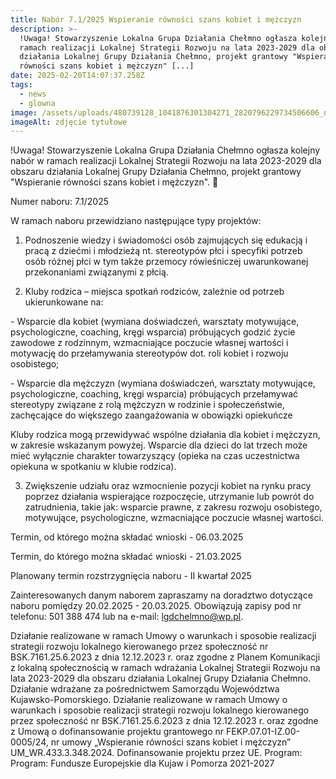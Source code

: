 ```yaml
---
title: Nabór 7.1/2025 Wspieranie równości szans kobiet i mężczyzn
description: >-
  !Uwaga! Stowarzyszenie Lokalna Grupa Działania Chełmno ogłasza kolejny nabór w
  ramach realizacji Lokalnej Strategii Rozwoju na lata 2023-2029 dla obszaru
  działania Lokalnej Grupy Działania Chełmno, projekt grantowy "Wspieranie
  równości szans kobiet i mężczyzn" [...]
date: 2025-02-20T14:07:37.258Z
tags:
  - news
  - glowna
image: /assets/uploads/480739128_1041876301304271_2820796229734506606_n.jpg
imageAlt: zdjęcie tytułowe
---
```

!Uwaga! Stowarzyszenie Lokalna Grupa Działania Chełmno ogłasza kolejny nabór w ramach realizacji Lokalnej Strategii Rozwoju na lata 2023-2029 dla obszaru działania Lokalnej Grupy Działania Chełmno, projekt grantowy "Wspieranie równości szans kobiet i mężczyzn". 🙂

Numer naboru: 7.1/2025

W ramach naboru przewidziano następujące typy projektów:

1) Podnoszenie wiedzy i świadomości osób zajmujących się edukacją i pracą z dziećmi i młodzieżą nt. stereotypów płci i specyfiki potrzeb osób różnej płci w tym także przemocy rówieśniczej uwarunkowanej przekonaniami związanymi z płcią.

2) Kluby rodzica – miejsca spotkań rodziców, zależnie od potrzeb ukierunkowane na:

\- Wsparcie dla kobiet (wymiana doświadczeń, warsztaty motywujące, psychologiczne, coaching, kręgi wsparcia) próbujących godzić życie zawodowe z rodzinnym, wzmacniające poczucie własnej wartości i motywację do przełamywania stereotypów dot. roli kobiet i rozwoju osobistego;

\- Wsparcie dla mężczyzn (wymiana doświadczeń, warsztaty motywujące, psychologiczne, coaching, kręgi wsparcia) próbujących przełamywać stereotypy związane z rolą mężczyzn w rodzinie i społeczeństwie, zachęcające do większego zaangażowania w obowiązki opiekuńcze

Kluby rodzica mogą przewidywać wspólne działania dla kobiet i mężczyzn, w zakresie wskazanym powyżej. Wsparcie dla dzieci do lat trzech może mieć wyłącznie charakter towarzyszący (opieka na czas uczestnictwa opiekuna w spotkaniu w klubie rodzica).

3) Zwiększenie udziału oraz wzmocnienie pozycji kobiet na rynku pracy poprzez działania wspierające rozpoczęcie, utrzymanie lub powrót do zatrudnienia, takie jak: wsparcie prawne, z zakresu rozwoju osobistego, motywujące, psychologiczne, wzmacniające poczucie własnej wartości.

Termin, od którego można składać wnioski - 06.03.2025

Termin, do którego można składać wnioski - 21.03.2025

Planowany termin rozstrzygnięcia naboru - II kwartał 2025

Zainteresowanych danym naborem zapraszamy na doradztwo dotyczące naboru pomiędzy 20.02.2025 - 20.03.2025. Obowiązują zapisy pod nr telefonu: 501 388 474 lub na e-mail: lgdchelmno@wp.pl.

Działanie realizowane w ramach Umowy o warunkach i sposobie realizacji strategii rozwoju lokalnego kierowanego przez społeczność nr BSK.7161.25.6.2023 z dnia 12.12.2023 r. oraz zgodne z Planem Komunikacji z lokalną społecznością w ramach wdrażania Lokalnej Strategii Rozwoju na lata 2023-2029 dla obszaru działania Lokalnej Grupy Działania Chełmno. Działanie wdrażane za pośrednictwem Samorządu Województwa Kujawsko-Pomorskiego. Działanie realizowane w ramach Umowy o warunkach i sposobie realizacji strategii rozwoju lokalnego kierowanego przez społeczność nr BSK.7161.25.6.2023 z dnia 12.12.2023 r. oraz zgodne z Umową o dofinansowanie projektu grantowego nr FEKP.07.01-IZ.00-0005/24, nr umowy „Wspieranie równości szans kobiet i mężczyzn” UM_WR.433.3.348.2024. Dofinansowanie projektu przez UE. Program:  Program: Fundusze Europejskie dla Kujaw i Pomorza 2021-2027
